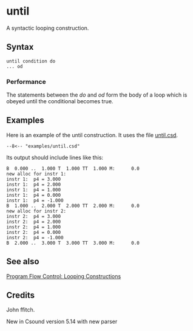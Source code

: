 <!--
id:until
category:Instrument Control:Program Flow Control
-->
# until
A syntactic looping construction.

## Syntax
``` csound-orc
until condition do
... od
```

### Performance

The statements between the _do_ and _od_ form the body of a loop which is obeyed until the conditional becomes true.

## Examples

Here is an example of the until construction. It uses the file [until.csd](../../examples/until.csd).

``` csound-csd title="Example of the until opcode." linenums="1"
--8<-- "examples/until.csd"
```

Its output should include lines like this:

```
B  0.000 ..  1.000 T  1.000 TT  1.000 M:      0.0
new alloc for instr 1:
instr 1:  p4 = 3.000
instr 1:  p4 = 2.000
instr 1:  p4 = 1.000
instr 1:  p4 = 0.000
instr 1:  p4 = -1.000
B  1.000 ..  2.000 T  2.000 TT  2.000 M:      0.0
new alloc for instr 2:
instr 2:  p4 = 3.000
instr 2:  p4 = 2.000
instr 2:  p4 = 1.000
instr 2:  p4 = 0.000
instr 2:  p4 = -1.000
B  2.000 ..  3.000 T  3.000 TT  3.000 M:      0.0
```

## See also

[Program Flow Control: Looping Constructions](../../control/pgmctl)

## Credits

John ffitch.

New in Csound version 5.14 with new parser

